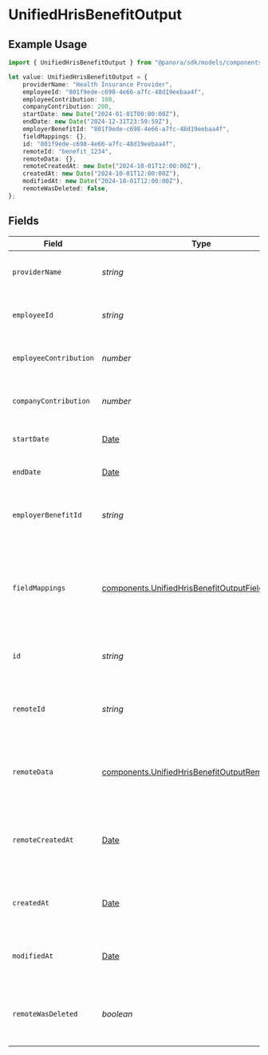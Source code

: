 # UnifiedHrisBenefitOutput

## Example Usage

```typescript
import { UnifiedHrisBenefitOutput } from "@panora/sdk/models/components";

let value: UnifiedHrisBenefitOutput = {
    providerName: "Health Insurance Provider",
    employeeId: "801f9ede-c698-4e66-a7fc-48d19eebaa4f",
    employeeContribution: 100,
    companyContribution: 200,
    startDate: new Date("2024-01-01T00:00:00Z"),
    endDate: new Date("2024-12-31T23:59:59Z"),
    employerBenefitId: "801f9ede-c698-4e66-a7fc-48d19eebaa4f",
    fieldMappings: {},
    id: "801f9ede-c698-4e66-a7fc-48d19eebaa4f",
    remoteId: "benefit_1234",
    remoteData: {},
    remoteCreatedAt: new Date("2024-10-01T12:00:00Z"),
    createdAt: new Date("2024-10-01T12:00:00Z"),
    modifiedAt: new Date("2024-10-01T12:00:00Z"),
    remoteWasDeleted: false,
};
```

## Fields

| Field                                                                                                                | Type                                                                                                                 | Required                                                                                                             | Description                                                                                                          | Example                                                                                                              |
| -------------------------------------------------------------------------------------------------------------------- | -------------------------------------------------------------------------------------------------------------------- | -------------------------------------------------------------------------------------------------------------------- | -------------------------------------------------------------------------------------------------------------------- | -------------------------------------------------------------------------------------------------------------------- |
| `providerName`                                                                                                       | *string*                                                                                                             | :heavy_minus_sign:                                                                                                   | The name of the benefit provider                                                                                     | Health Insurance Provider                                                                                            |
| `employeeId`                                                                                                         | *string*                                                                                                             | :heavy_minus_sign:                                                                                                   | The UUID of the associated employee                                                                                  | 801f9ede-c698-4e66-a7fc-48d19eebaa4f                                                                                 |
| `employeeContribution`                                                                                               | *number*                                                                                                             | :heavy_minus_sign:                                                                                                   | The employee contribution amount                                                                                     | 100                                                                                                                  |
| `companyContribution`                                                                                                | *number*                                                                                                             | :heavy_minus_sign:                                                                                                   | The company contribution amount                                                                                      | 200                                                                                                                  |
| `startDate`                                                                                                          | [Date](https://developer.mozilla.org/en-US/docs/Web/JavaScript/Reference/Global_Objects/Date)                        | :heavy_minus_sign:                                                                                                   | The start date of the benefit                                                                                        | 2024-01-01T00:00:00Z                                                                                                 |
| `endDate`                                                                                                            | [Date](https://developer.mozilla.org/en-US/docs/Web/JavaScript/Reference/Global_Objects/Date)                        | :heavy_minus_sign:                                                                                                   | The end date of the benefit                                                                                          | 2024-12-31T23:59:59Z                                                                                                 |
| `employerBenefitId`                                                                                                  | *string*                                                                                                             | :heavy_minus_sign:                                                                                                   | The UUID of the associated employer benefit                                                                          | 801f9ede-c698-4e66-a7fc-48d19eebaa4f                                                                                 |
| `fieldMappings`                                                                                                      | [components.UnifiedHrisBenefitOutputFieldMappings](../../models/components/unifiedhrisbenefitoutputfieldmappings.md) | :heavy_minus_sign:                                                                                                   | The custom field mappings of the object between the remote 3rd party & Panora                                        | {<br/>"custom_field_1": "value1",<br/>"custom_field_2": "value2"<br/>}                                               |
| `id`                                                                                                                 | *string*                                                                                                             | :heavy_minus_sign:                                                                                                   | The UUID of the benefit record                                                                                       | 801f9ede-c698-4e66-a7fc-48d19eebaa4f                                                                                 |
| `remoteId`                                                                                                           | *string*                                                                                                             | :heavy_minus_sign:                                                                                                   | The remote ID of the benefit in the context of the 3rd Party                                                         | benefit_1234                                                                                                         |
| `remoteData`                                                                                                         | [components.UnifiedHrisBenefitOutputRemoteData](../../models/components/unifiedhrisbenefitoutputremotedata.md)       | :heavy_minus_sign:                                                                                                   | The remote data of the benefit in the context of the 3rd Party                                                       | {<br/>"raw_data": {<br/>"additional_field": "some value"<br/>}<br/>}                                                 |
| `remoteCreatedAt`                                                                                                    | [Date](https://developer.mozilla.org/en-US/docs/Web/JavaScript/Reference/Global_Objects/Date)                        | :heavy_minus_sign:                                                                                                   | The date when the benefit was created in the 3rd party system                                                        | 2024-10-01T12:00:00Z                                                                                                 |
| `createdAt`                                                                                                          | [Date](https://developer.mozilla.org/en-US/docs/Web/JavaScript/Reference/Global_Objects/Date)                        | :heavy_minus_sign:                                                                                                   | The created date of the benefit record                                                                               | 2024-10-01T12:00:00Z                                                                                                 |
| `modifiedAt`                                                                                                         | [Date](https://developer.mozilla.org/en-US/docs/Web/JavaScript/Reference/Global_Objects/Date)                        | :heavy_minus_sign:                                                                                                   | The last modified date of the benefit record                                                                         | 2024-10-01T12:00:00Z                                                                                                 |
| `remoteWasDeleted`                                                                                                   | *boolean*                                                                                                            | :heavy_minus_sign:                                                                                                   | Indicates if the benefit was deleted in the remote system                                                            | false                                                                                                                |